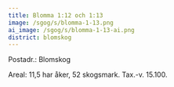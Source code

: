 ```yaml
---
title: Blomma 1:12 och 1:13
image: /sgog/s/blomma-1-13.png
ai_image: /sgog/s/blomma-1-13-ai.png
district: blomskog
---
```


Postadr.: Blomskog

Areal: 11,5 har åker, 52 skogsmark.
Tax.-v. 15.100.
